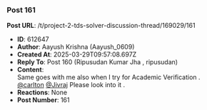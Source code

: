 ### Post 161
**Post URL**: /t/project-2-tds-solver-discussion-thread/169029/161
- **ID**: 612647
- **Author**: Aayush Krishna  (Aayush_0609)
- **Created At**: 2025-03-29T09:57:08.697Z
- **Reply To**: Post 160 (Ripusudan Kumar Jha , ripusudan)
- **Content**:  
  Same goes with me also when I try for Academic Verification .<br>
<a class="mention" href="/u/carlton">@carlton</a> <a class="mention" href="/u/jivraj">@Jivraj</a>  Please look into it .
- **Reactions**: None
- **Post Number**: 161

